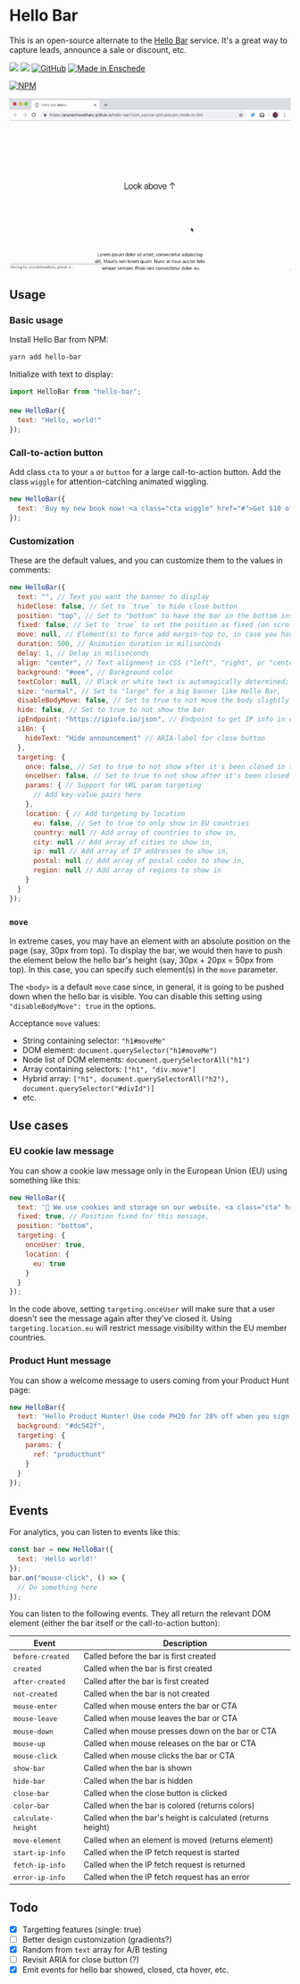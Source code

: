 # Hello Bar

This is an open-source alternate to the [Hello Bar](https://www.hellobar.com/) service. It's a great way to capture leads, announce a sale or discount, etc.


[![](https://img.shields.io/travis/AnandChowdhary/hello-bar.svg)](https://travis-ci.org/AnandChowdhary/hello-bar)
[![](https://img.shields.io/bundlephobia/minzip/hello-bar.svg)](https://www.npmjs.com/package/hello-bar)
[![GitHub](https://img.shields.io/github/license/anandchowdhary/hello-bar.svg)](https://github.com/AnandChowdhary/add-to-calendar/blob/master/LICENSE)
[![Made in Enschede](https://img.shields.io/badge/made%20in-Enschede-brightgreen.svg)](https://cityofenschede.com/)

[![NPM](https://nodei.co/npm/hello-bar.png)](https://nodei.co/npm/hello-bar/)

![Hello Bar demo](https://raw.githubusercontent.com/AnandChowdhary/hello-bar/master/ezgif-2-d4d4c80c2710.gif)

## Usage

### Basic usage

Install Hello Bar from NPM:

```bash
yarn add hello-bar
```

Initialize with text to display:

```js
import HelloBar from "hello-bar";

new HelloBar({
  text: "Hello, world!"
});
```

### Call-to-action button

Add class `cta` to your `a` or `button` for a large call-to-action button. Add the class `wiggle` for attention-catching animated wiggling.

```js
new HelloBar({
  text: 'Buy my new book now! <a class="cta wiggle" href="#">Get $10 off!</a>'
});
```

### Customization

These are the default values, and you can customize them to the values in comments:

```js
new HelloBar({
  text: "", // Text you want the banner to display
  hideClose: false, // Set to `true` to hide close button
  position: "top", // Set to "bottom" to have the bar in the bottom instead of top
  fixed: false, // Set to `true` to set the position as fixed (on scroll)
  move: null, // Element(s) to force add margin-top to, in case you have any absolutely positioned elements
  duration: 500, // Animation duration in miliseconds
  delay: 1, // Delay in miliseconds
  align: "center", // Text alignment in CSS ("left", "right", or "center")
  background: "#eee", // Background color
  textColor: null, // Black or white text is automagically determined; you can specify a color if you like
  size: "normal", // Set to "large" for a big banner like Hello Bar,
  disableBodyMove: false, // Set to true to not move the body slightly down,
  hide: false, // Set to true to not show the bar
  ipEndpoint: "https://ipinfo.io/json", // Endpoint to get IP info in case of location-based targeting
  i18n: {
    hideText: "Hide announcement" // ARIA-label for close button
  },
  targeting: {
    once: false, // Set to true to not show after it's been closed in this session
    onceUser: false, // Set to true to not show after it's been closed by this user EVER,
    params: { // Support for URL param targeting
      // Add key-value pairs here
    },
    location: { // Add targeting by location
      eu: false, // Set to true to only show in EU countries
      country: null // Add array of countries to show in,
      city: null // Add array of cities to show in,
      ip: null // Add array of IP addresses to show in,
      postal: null // Add array of postal codes to show in,
      region: null // Add array of regions to show in
    }
  }
});
```

### `move`

In extreme cases, you may have an element with an absolute position on the page (say, 30px from top). To display the bar, we would then have to push the element below the hello bar's height (say, 30px + 20px = 50px from top). In this case, you can specify such element(s) in the `move` parameter.

The `<body>` is a default `move` case since, in general, it is going to be pushed down when the hello bar is visible. You can disable this setting using `"disableBodyMove": true` in the options.

Acceptance `move` values:

- String containing selector: `"h1#moveMe"`
- DOM element: `document.querySelector("h1#moveMe")`
- Node list of DOM elements: `document.querySelectorAll("h1")`
- Array containing selectors: `["h1", "div.move"]`
- Hybrid array: `["h1", document.querySelectorAll("h2"), document.querySelector("#divId")]`
- etc.

## Use cases

### EU cookie law message

You can show a cookie law message only in the European Union (EU) using something like this:

```js
new HelloBar({
  text: '🍪 We use cookies and storage on our website. <a class="cta" href="/privacy-policy">Privacy policy</a>',
  fixed: true, // Position fixed for this message,
  position: "bottom",
  targeting: {
    onceUser: true,
    location: {
      eu: true
    }
  }
});
```

In the code above, setting `targeting.onceUser` will make sure that a user doesn't see the message again after they've closed it. Using `targeting.location.eu` will restrict message visibility within the EU member countries.

### Product Hunt message

You can show a welcome message to users coming from your Product Hunt page:

```js
new HelloBar({
  text: 'Hello Product Hunter! Use code PH20 for 20% off when you sign up!',
  background: "#dc542f",
  targeting: {
    params: {
      ref: "producthunt"
    }
  }
});
```

## Events

For analytics, you can listen to events like this:

```js
const bar = new HelloBar({
  text: 'Hello world!'
});
bar.on("mouse-click", () => {
  // Do something here
});
```

You can listen to the following events. They all return the relevant DOM element (either the bar itself or the call-to-action button):

| Event | Description |
|-------|-------------|
| `before-created` | Called before the bar is first created |
| `created` | Called when the bar is first created |
| `after-created` | Called after the bar is first created |
| `not-created` | Called when the bar is not created |
| `mouse-enter` | Called when mouse enters the bar or CTA |
| `mouse-leave` | Called when mouse leaves the bar or CTA |
| `mouse-down` | Called when mouse presses down on the bar or CTA |
| `mouse-up` | Called when mouse releases on the bar or CTA |
| `mouse-click` | Called when mouse clicks the bar or CTA |
| `show-bar` | Called when the bar is shown |
| `hide-bar` | Called when the bar is hidden |
| `close-bar` | Called when the close button is clicked |
| `color-bar` | Called when the bar is colored (returns colors) |
| `calculate-height` | Called when the bar's height is calculated (returns height) |
| `move-element` | Called when an element is moved (returns element) |
| `start-ip-info` | Called when the IP fetch request is started |
| `fetch-ip-info` | Called when the IP fetch request is returned |
| `error-ip-info` | Called when the IP fetch request has an error |

## Todo
- [x] Targetting features (single: true)
- [ ] Better design customization (gradients?)
- [x] Random from `text` array for A/B testing
- [ ] Revisit ARIA for close button (?)
- [x] Emit events for hello bar showed, closed, cta hover, etc.